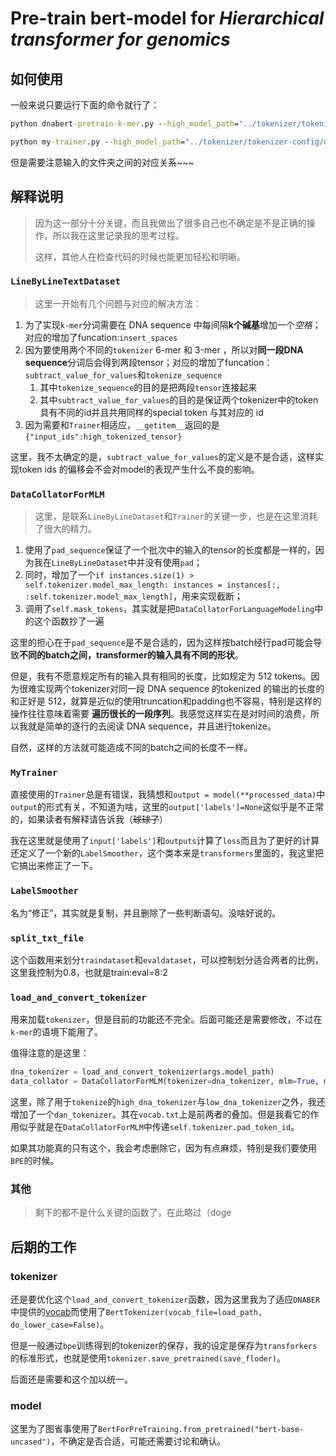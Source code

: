# Pre-train bert-model for *Hierarchical transformer for genomics*

## 如何使用

一般来说只要运行下面的命令就行了：

```cmd
python dnabert-pretrain-k-mer.py --high_model_path="../tokenizer/tokenizer-config/dnabert-config/bert-config-6/vocab.txt"   --low_model_path="../tokenizer/tokenizer-config/dnabert-config/bert-config-3/vocab.txt"  --model_path="../tokenizer/tokenizer-config/dnabert-config/high-low-63-vocab.txt" --data_path="../../Datasets/Human_genome/huixin/24_chromosomes-002.txt" --output_dir="./dnabert-63-mer/results" --logging_dir="./dnabert-63-mer/logs"  --num_train_epochs=1 --per_device_train_batch_size=1
```

```cmd
python my-trainer.py --high_model_path="../tokenizer/tokenizer-config/dnabert-config/bert-config-6/vocab.txt"   --low_model_path="../tokenizer/tokenizer-config/dnabert-config/bert-config-3/vocab.txt"  --model_path="../tokenizer/tokenizer-config/dnabert-config/high-low-63-vocab.txt" --data_path="../../Datasets/Human_genome/huixin/24_chromosomes-002.txt" --output_dir="./my-trainer/results" --logging_dir="./my-trainer/logs"  --num_train_epochs=1 --per_device_train_batch_size=1
```

但是需要注意输入的文件夹之间的对应关系~~~

## 解释说明

> 因为这一部分十分关键，而且我做出了很多自己也不确定是不是正确的操作，所以我在这里记录我的思考过程。
>
> 这样，其他人在检查代码的时候也能更加轻松和明晰。

### `LineByLineTextDataset`

> 这里一开始有几个问题与对应的解决方法：

1. 为了实现`k-mer`分词需要在 DNA sequence 中每间隔**k个碱基**增加一个*空格*；对应的增加了funcation:`insert_spaces`
2. 因为要使用两个不同的`tokenizer` 6-mer 和 3-mer ，所以对**同一段DNA sequence**分词后会得到两段tensor；对应的增加了funcation：`subtract_value_for_values`和`tokenize_sequence`
   1. 其中`tokenize_sequence`的目的是把两段`tensor`连接起来
   2. 其中`subtract_value_for_values`的目的是保证两个tokenizer中的token具有不同的id并且共用同样的special token 与其对应的 id
3. 因为需要和`Trainer`相适应，`__getitem__`返回的是`{"input_ids":high_tokenized_tensor}`

这里，我不太确定的是，`subtract_value_for_values`的定义是不是合适，这样实现token ids 的偏移会不会对model的表现产生什么不良的影响。

### `DataCollatorForMLM`

> 这里，是联系`LineByLineDataset`和`Trainer`的关键一步，也是在这里消耗了很大的精力。

1. 使用了`pad_sequence`保证了一个批次中的输入的tensor的长度都是一样的，因为我在`LineByLineDataset`中并没有使用`pad`；
2. 同时，增加了一个`if instances.size(1) > self.tokenizer.model_max_length: instances = instances[:, :self.tokenizer.model_max_length]`，用来实现截断；
3. 调用了`self.mask_tokens`，其实就是把`DataCollatorForLanguageModeling`中的这个函数抄了一遍

这里的担心在于`pad_sequence`是不是合适的，因为这样按batch经行pad可能会导致**不同的batch之间，transformer的输入具有不同的形状**。

但是，我有不愿意规定所有的输入具有相同的长度，比如规定为 512 tokens。因为很难实现两个tokenizer对同一段 DNA sequence 的tokenized 的输出的长度的和正好是 512，就算是近似的使用truncation和padding也不容易，特别是这样的操作往往意味着需要 **遍历很长的一段序列**。我感觉这样实在是对时间的浪费，所以我就是简单的逐行的去阅读 DNA sequence，并且进行tokenize。

自然，这样的方法就可能造成不同的batch之间的长度不一样。

### `MyTrainer`

直接使用的`Trainer`总是有错误，我猜想和`output = model(**processed_data)`中`output`的形式有关，不知道为啥，这里的`output['labels']=None`这似乎是不正常的，如果读者有解释请告诉我（~~球球了~~）

我在这里就是使用了`input['labels']`和`outputs`计算了`loss`而且为了更好的计算还定义了一个新的`LabelSmoother`，这个类本来是`transformers`里面的，我这里把它搞出来修正了一下。

### `LabelSmoother`

名为“修正”，其实就是复制，并且删除了一些判断语句。没啥好说的。

### `split_txt_file`

这个函数用来划分`traindataset`和`evaldataset`，可以控制划分适合两者的比例，这里我控制为0.8，也就是train:eval=8:2

### `load_and_convert_tokenizer`

用来加载`tokenizer`，但是目前的功能还不完全。后面可能还是需要修改，不过在`k-mer`的语境下能用了。

值得注意的是这里：

```python
dna_tokenizer = load_and_convert_tokenizer(args.model_path)
data_collator = DataCollatorForMLM(tokenizer=dna_tokenizer, mlm=True, mlm_probability=0.15)
```

这里，除了用于`tokenize`的`high_dna_tokenizer`与`low_dna_tokenizer`之外，我还增加了一个`dan_tokenizer`。其在`vocab.txt`上是前两者的叠加。但是我看它的作用似乎就是在`DataCollatorForMLM`中传递`self.tokenizer.pad_token_id`。

如果其功能真的只有这个，我会考虑删除它，因为有点麻烦，特别是我们要使用`BPE`的时候。

### 其他

> 剩下的都不是什么关键的函数了，在此略过（doge

## 后期的工作

### tokenizer

还是要优化这个`load_and_convert_tokenizer`函数，因为这里我为了适应`DNABER`中提供的[vocab](https://github.com/jerryji1993/DNABERT/tree/master/src/transformers/dnabert-config/bert-config-6)而使用了`BertTokenizer(vocab_file=load_path, do_lower_case=False)`。

但是一般通过`bpe`训练得到的tokenizer的保存，我的设定是保存为`transforkers`的标准形式，也就是使用`tokenizer.save_pretrained(save_floder)`。

后面还是需要和这个加以统一。

### model

这里为了图省事使用了`BertForPreTraining.from_pretrained("bert-base-uncased")`，不确定是否合适，可能还需要讨论和确认。
